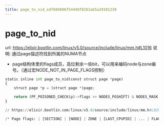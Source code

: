 ```yaml
---
title: page_to_nid_edf684886f54448f8261ab5a29101238
---
```


# page_to_nid

url: https://elixir.bootlin.com/linux/v5.0/source/include/linux/mm.h#L1016
说明: 通过page描述符找到所属的NUMA节点

- page结构体里的flags成员，高位剩余一些bit，可以用来编码node与zone编号。（通过宏NODE_NOT_IN_PAGE_FLAGS控制）

```python
static inline int page_to_nid(const struct page *page)
{
	struct page *p = (struct page *)page;

	return (PF_POISONED_CHECK(p)->flags >> NODES_PGSHIFT) & NODES_MASK;
}
```

```python
// https://elixir.bootlin.com/linux/v5.0/source/include/linux/mm.h#L829

/* Page flags: | [SECTION] | [NODE] | ZONE | [LAST_CPUPID] | ... | FLAGS | */
```